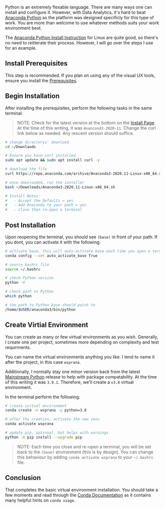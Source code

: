 Python is an extremely flexable language. There are many ways one can install and
configure it. However, with Data Analytics, it's hard to beat [Anaconda Python][]
as the platform was designed specificly for this type of work. You are more than
welcome to use whatever methods suits your work environment best.

The [Anaconda Python Install Instruction](https://docs.anaconda.com/anaconda/install/linux/)
for Linux are quite good, so there's no need to reitterate their process.
However, I will go over the steps I use for an example.

## Install Prerequisites

This step is recommended. If you plan on using any of the visual UX tools, ensure you
install the [Prerequisites](https://docs.anaconda.com/anaconda/install/linux/#prerequisites).


## Begin Installation

After installing the prerequisites, perform the following tasks in the same terminal.

>NOTE: Check for the latest version at the bottom on the
>[Install Page](https://www.anaconda.com/products/individual#linux). 
>At the time of this writing, it was `Anancond3-2020-11`. Change the curl link
>below as needed. Any rescent version should suffice.

```bash
# change directorys' download
cd ~/Downlaods

# Ensure you have curl installed
sudo apt update && sudo apt install curl -y

# download the file
curl https://repo.anaconda.com/archive/Anaconda3-2020.11-Linux-x86_64.sh

# once downloaded, run the installer
bash ~/Downloads/Anaconda3-2020.11-Linux-x86_64.sh

# Install Notes:
#   - Accept the Defaults = yes
#   - Add Anaconda to your path = yes
#   - Close then re-open a terminal
```

## Post Installation

Upon reopening the terminal, you should see `(base)` in front of your path.
If you dont, you can activate it with the following.

```bash
# activate base, this will auto-activate base each time you open a terminal
conda config --set auto_activate_base True

# source bashrc file
source ~/.bashrc

# check Python version
python -V

# check path to Python
which python

# the path to Python base should point to
/home/$USER/anaconda3/bin/python
```

## Create Virtial Environment

You can create as many or few virtual environments as you wish.
Generally, I create one per project, sometimes more depending on
complexity and test requirments.

You can name the virtual environments anything you like. I tend
to name it after the project, in this case `wsprana`.

Additionally, I normally stay one minor version back from the latest 
[Mainstream Python](https://www.python.org/downloads/) release
to help with package compatability. At the time of this writing it
was `3.9.1`. Therefore, we'll create a `v3.8` virtual environment.

In the terminal perform the following:

```bash
# create virtual environment
conda create -n wsprana -y python=3.8

# after the creation, activate the new venv
conda activate wsprana

# update pip, optional, but helps with warnings
python -m pip install --upgrade pip
```

>NOTE: Each time you close and re-open a terminal, you will be set back to
>the `(base)` environment (this is by design). You can change this behaviour
>by adding `conda activate wsprana` to your `~/.bashrc` file.

## Conclusion

That completes the basic virtual environment installation.
You should take a few moments and read through the
[Conda Documentation](https://docs.conda.io/projects/conda/en/latest/)
as it contains many helpful hints on `conda usage`.

[Anaconda Python]: https://www.anaconda.com/